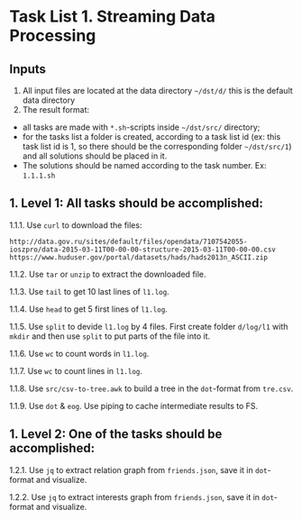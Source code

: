# Task List 1. Streaming Data Processing

## Inputs

1. All input files are located at the data directory `~/dst/d/` this is the default data directory
2. The result format:

 - all tasks are made with `*.sh`-scripts inside `~/dst/src/` directory;
 - for the tasks list a folder is created, according to a task list id 
 (ex: this task list id is 1, so there should be the corresponding folder `~/dst/src/1`)
  and all solutions should be placed in it.
 - The solutions should be named according to the task number. Ex: `1.1.1.sh`

## 1. Level 1: All tasks should be accomplished:

1.1.1. Use `curl` to download the files:

```
http://data.gov.ru/sites/default/files/opendata/7107542055-ioszpro/data-2015-03-11T00-00-00-structure-2015-03-11T00-00-00.csv
https://www.huduser.gov/portal/datasets/hads/hads2013n_ASCII.zip
```

1.1.2. Use `tar` or `unzip` to extract the downloaded file.

1.1.3. Use `tail` to get 10 last lines of `l1.log`.

1.1.4. Use `head` to get 5 first lines of `l1.log`.

1.1.5. Use `split` to devide `l1.log` by 4 files. First create folder `d/log/l1` with `mkdir` 
and then use `split` to put parts of the file into it.

1.1.6. Use `wc` to count words in `l1.log`.

1.1.7. Use `wc` to count lines in `l1.log`.

1.1.8. Use `src/csv-to-tree.awk` to build a tree in the `dot`-format from `tre.csv`.

1.1.9. Use `dot` & `eog`. Use piping to cache intermediate results to FS.

## 1. Level 2: One of the tasks should be accomplished:

1.2.1. Use `jq` to extract relation graph from `friends.json`, save it in `dot`-format and visualize.
  
1.2.2. Use `jq` to extract interests graph from `friends.json`, save it in `dot`-format and visualize.


